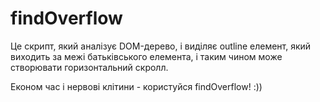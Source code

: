# findOverflow

Це скрипт, який аналізує DOM-дерево, і виділяє outline елемент, який виходить за межі батьківського елемента, і таким чином може створювати горизонтальний скролл.

Економ час і нервові клітини - користуйся findOverflow! :))
